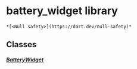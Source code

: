 


# battery_widget library






    *[<Null safety>](https://dart.dev/null-safety)*





## Classes

##### [BatteryWidget](../traits_battery_widget/BatteryWidget-class.md)



 















